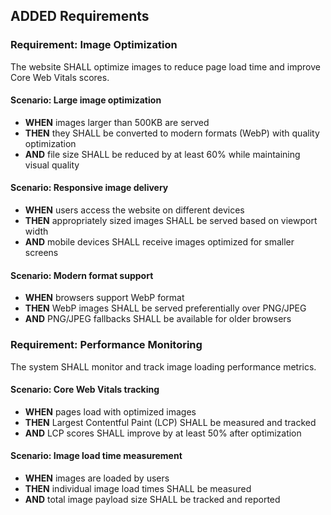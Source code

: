 ## ADDED Requirements

### Requirement: Image Optimization
The website SHALL optimize images to reduce page load time and improve Core Web Vitals scores.

#### Scenario: Large image optimization
- **WHEN** images larger than 500KB are served
- **THEN** they SHALL be converted to modern formats (WebP) with quality optimization
- **AND** file size SHALL be reduced by at least 60% while maintaining visual quality

#### Scenario: Responsive image delivery
- **WHEN** users access the website on different devices
- **THEN** appropriately sized images SHALL be served based on viewport width
- **AND** mobile devices SHALL receive images optimized for smaller screens

#### Scenario: Modern format support
- **WHEN** browsers support WebP format
- **THEN** WebP images SHALL be served preferentially over PNG/JPEG
- **AND** PNG/JPEG fallbacks SHALL be available for older browsers

### Requirement: Performance Monitoring
The system SHALL monitor and track image loading performance metrics.

#### Scenario: Core Web Vitals tracking
- **WHEN** pages load with optimized images
- **THEN** Largest Contentful Paint (LCP) SHALL be measured and tracked
- **AND** LCP scores SHALL improve by at least 50% after optimization

#### Scenario: Image load time measurement
- **WHEN** images are loaded by users
- **THEN** individual image load times SHALL be measured
- **AND** total image payload size SHALL be tracked and reported